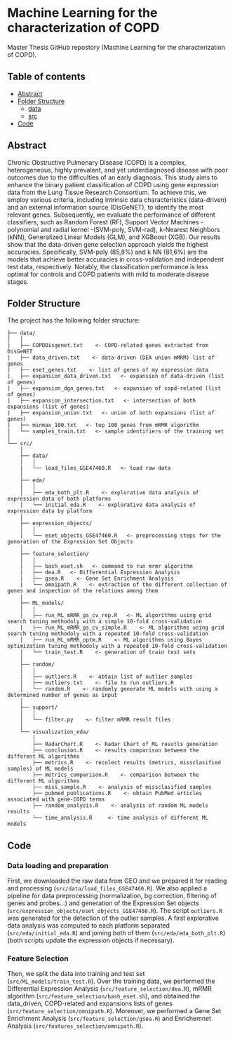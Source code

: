# Machine Learning for the characterization of COPD

Master Thesis GitHub repostory (Machine Learning for the characterization of COPD).

## Table of contents
- [Abstract](https://github.com/airipl/Pose-Lagoa_et_al_COPD_prediction/tree/main#abstract)
- [Folder Structure](https://github.com/airipl/Pose-Lagoa_et_al_COPD_prediction/tree/main#folder-structure)
   - [data](https://github.com/airipl/Pose-Lagoa_et_al_COPD_prediction/tree/main/data)
   - [src](https://github.com/airipl/Pose-Lagoa_et_al_COPD_prediction/tree/main/src)
- [Code]()

## Abstract
Chronic Obstructive Pulmonary Disease (COPD) is a complex, heterogeneous, highly prevalent, 
and yet underdiagnosed disease with poor outcomes due to the difficulties of an early diagnosis. 
This study aims to enhance the binary patient classification of COPD using gene expression data 
from the Lung Tissue Research Consortium. To achieve this, we employ various criteria, including 
intrinsic data characteristics (data-driven) and an external information source (DisGeNET),
to identify the most relevant genes. Subsequently, we evaluate the performance of different classifiers, 
such as Random Forest (RF), Support Vector Machines - polynomial and radial kernel -(SVM-poly, SVM-rad), 
k-Nearest Neighbors (kNN), Generalized Linear Models (GLM), and XGBoost (XGB). Our results show that the
data-driven gene selection approach yields the highest accuracies. Specifically, SVM-poly (85,8%) and k
NN (81,6%) are the models that achieve better accuracies in cross-validation and independent test data, 
respectively. Notably, the classification performance is less optimal for controls and COPD patients with 
mild to moderate disease stages.

## Folder Structure

The project has the following folder structure:

``` 
├── data/
│   │  
|   ├── COPDDisgenet.txt    <- COPD-related genes extracted from DisGeNET
|   ├── data_driven.txt    <- data-driven (DEA union mMRM) list of genes
|   ├── eset_genes.txt    <- list of genes of my expression data
|   ├── expansion_data_driven.txt   <- expansion of data-driven (list of genes) 
|   ├── expansion_dgn_genes.txt   <- expansion of copd-related (list of genes) 
|   ├── expansion_intersection.txt   <- intersection of both expansions (list of genes) 
|   ├── expansion_union.txt   <- union of both expansions (list of genes)   
|   ├── minmax_100.txt   <- top 100 genes from mRMR algorithm
|   └──	samples_train.txt   <- sample identifiers of the training set
│
└── src/   
    │
    ├── data/  
    |   |
    |   └── load_files_GSE47460.R   <- load raw data
    │
    ├── eda/
    │   │  
    │   ├── eda_both_plt.R    <- explorative data analysis of expression data of both platforms
    │   └── initial_eda.R    <- explorative data analysis of expression data by platform
    │ 
    ├── expression_objects/   
    │   │  
    |   └──	eset_objects_GSE47460.R   <- preprocessing steps for the generation of the Expression Set Objects 
    │   
    ├── feature_selection/
    │   │                
    |   ├── bash_eset.sh   <- command to run mrmr algorithm
    |   ├── dea.R   <- Differential Expression Analysis
    |   ├── gsea.R    <- Gene Set Enrichment Analysis
    |   └──	omnipath.R    <- extraction of the different collection of genes and inspection of the relations among them
    | 
    ├── ML_models/         
    │   │                
    |   ├── run_ML_mRMR_gs_cv_rep.R   <- ML algorithms using grid search tuning methodoly with a simple 10-fold cross-validation
    |   ├── run_ML_mRMR_gs_cv_simple.R    <- ML algorithms using grid search tuning methodoly with a repeated 10-fold cross-validation
    |   ├── run_ML_mRMR_optm.R    <- ML algorithms using Bayes optimization tuning methodoly with a repeated 10-fold cross-validation
    |   └──	train_test.R    <- generation of train test sets
    │
    ├── random/
    │   │  
    |   ├── outliers.R    <- obtain list of outlier samples
    |   ├── outliers.txt    <- file to run outliers.R
    │   └── random.R    <- randomly generate ML models with using a determined number of genes as input
    │
    ├── support/
    │   │  
    │   └── filter.py    <- filter mRMR result files 
    │
    └── visualization_eda/ 
        │  
        ├── RadarChart.R    <- Radar Chart of ML resutls generation
        ├── conclusion.R    <- results comparison between the different ML algorithms
        ├── metrics.R    <- recolect results (metrics, missclasified samples) of ML models
        ├── metrics_comparison.R    <- comparison between the different ML algorithms
        ├── miss_sample.R    <- analysis of missclasified samples
        ├── pubmed_publications.R    <- obtain PubMed articles associated with gene-COPD terms
        ├── random_analysis.R    <- analysis of random ML models results
        └── time_analysis.R     <- time analysis of different ML models
```

## Code
### Data loading and preparation
First, we downloaded the raw data from GEO and we prepared it for reading and processing (`src/data/load_files_GSE47460.R`). We also applied a pipeline for data preprocessing (normalization, bg correction, filtering of genes and probes...) and generation of the Expression Set objects (`src/expression_objects/eset_objects_GSE47460.R`). The script `outliers.R` was generated for the detection of the outlier samples. A first explorative data analysis was computed to each platform separated (`src/eda/initial_eda.R`) and joining both of them (`src/eda/eda_both_plt.R`) (both scripts update the expression objects if necessary).

### Feature Selection 
Then, we split the data into training and test set (`src/ML_models/train_test.R`). Over the training data, we performed the Differential Expression Analysis (`src/feature_selection/dea.R`), mRMR algorithm (`src/feature_selection/bash_eset.sh`), and obtained the data_driven, COPD-related and expansions lists of genes (`src/feature_selection/omnipath.R`). Moreover, we performed a Gene Set Enrichment Analysis (`src/feature_selection/gsea.R`) and Enrichemnet Analysis (`src/features_selection/omnipath.R`).
